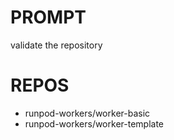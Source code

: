 # PROMPT

validate the repository

# REPOS

- runpod-workers/worker-basic
- runpod-workers/worker-template

